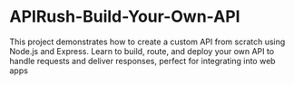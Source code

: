 # APIRush-Build-Your-Own-API
This project demonstrates how to create a custom API from scratch using Node.js and Express. Learn to build, route, and deploy your own API to handle requests and deliver responses, perfect for integrating into web apps 
